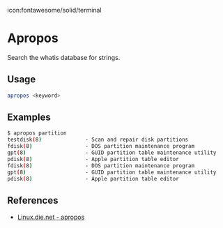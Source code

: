 icon:fontawesome/solid/terminal

# Apropos

Search the whatis database for strings.

## Usage

```bash
apropos <keyword>
```

## Examples

```bash
$ apropos partition
testdisk(8)              - Scan and repair disk partitions
fdisk(8)                 - DOS partition maintenance program
gpt(8)                   - GUID partition table maintenance utility
pdisk(8)                 - Apple partition table editor
fdisk(8)                 - DOS partition maintenance program
gpt(8)                   - GUID partition table maintenance utility
pdisk(8)                 - Apple partition table editor
```

## References

- [Linux.die.net - apropos](https://linux.die.net/man/1/apropos)
